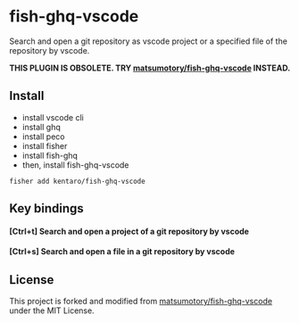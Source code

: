 # fish-ghq-vscode

Search and open a git repository as vscode project or a specified file of the repository by vscode.

**THIS PLUGIN IS OBSOLETE. TRY [matsumotory/fish-ghq-vscode](https://github.com/matsumotory/fish-ghq-vscode) INSTEAD.**

## Install

- install vscode cli
- install ghq
- install peco
- install fisher
- install fish-ghq
- then, install fish-ghq-vscode

```
fisher add kentaro/fish-ghq-vscode
```

## Key bindings

#### [Ctrl+t] Search and open a project of a git repository by vscode

#### [Ctrl+s] Search and open a file in a git repository by vscode

## License

This project is forked and modified from [matsumotory/fish-ghq-vscode](https://github.com/matsumotory/fish-ghq-vscode) under the MIT License.
